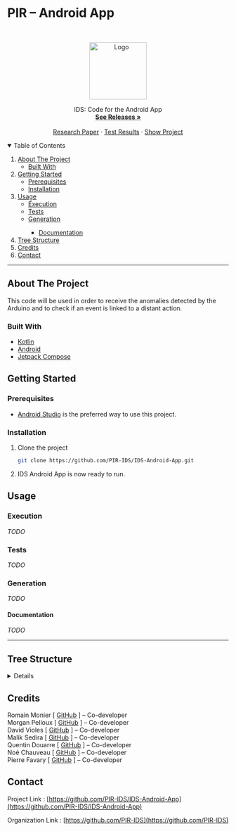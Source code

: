 # PIR – Android App

<!-- PROJECT LOGO -->
<br />
<p align="center">
  <a href="https://github.com/PIR-IDS/IDS-Android-App">
    <img src="https://avatars.githubusercontent.com/u/99486891" alt="Logo" width="130">
  </a>

  <p align="center">
    IDS: Code for the Android App
    <br />
    <a href="https://github.com/PIR-IDS/IDS-Android-App/releases"><strong>See Releases »</strong></a>
    <br />
    <br />
    <a href="#">Research Paper</a>
    ·
    <a href="https://github.com/PIR-IDS/IDS-Android-App/actions/workflows/test.yml">Test Results</a>
    ·
    <a href="https://github.com/PIR-IDS/IDS-Android-App/projects">Show Project</a>
  </p>

<!-- TABLE OF CONTENTS -->
<details open="open">
  <summary>Table of Contents</summary>
  <ol>
    <li>
      <a href="#about-the-project">About The Project</a>
      <ul>
        <li><a href="#built-with">Built With</a></li>
      </ul>
    </li>
    <li>
      <a href="#getting-started">Getting Started</a>
      <ul>
        <li><a href="#prerequisites">Prerequisites</a></li>
        <li><a href="#installation">Installation</a></li>
      </ul>
    </li>
    <li>
      <a href="#usage">Usage</a>
      <ul>
        <li><a href="#execution">Execution</a></li>
        <li><a href="#tests">Tests</a></li>
        <li><a href="#generation">Generation</a></li>
        <ul>
           <li><a href="#documentation">Documentation</a></li>
        </ul>
      </ul>
    <li><a href="#tree-structure">Tree Structure</a></li>
    <li><a href="#credits">Credits</a></li>
    <li><a href="#contact">Contact</a></li>

  </ol>
</details>

***

<!-- ABOUT THE PROJECT -->
## About The Project

This code will be used in order to receive the anomalies detected by the Arduino and to check if an event is linked to a distant action.

### Built With
* [Kotlin](https://kotlinlang.org/)
* [Android](https://developer.android.com/)
* [Jetpack Compose](https://developer.android.com/jetpack/compose/)

<!-- GETTING STARTED -->
## Getting Started

### Prerequisites

* [Android Studio](https://developer.android.com/studio) is the preferred way to use this project.

### Installation

1. Clone the project
   ```sh
   git clone https://github.com/PIR-IDS/IDS-Android-App.git
   ```
2. IDS Android App is now ready to run.

<!-- USAGE EXAMPLES -->
## Usage

### Execution

_TODO_

### Tests

_TODO_

### Generation

_TODO_

#### Documentation

_TODO_
  
***

<!-- TREE STRUCTURE -->
## Tree Structure
<details>

_TODO_

</details>

<!-- CREDITS -->
## Credits

Romain Monier [ [GitHub](https://github.com/rmonier) ] – Co-developer
<br>
Morgan Pelloux [ [GitHub](https://github.com/MonsieurSinge) ] – Co-developer
<br>
David Violes [ [GitHub](https://github.com/ViolesD) ] – Co-developer
<br>
Malik Sedira [ [GitHub](https://github.com/sediramalik) ] – Co-developer
<br>
Quentin Douarre [ [GitHub](https://github.com/Quintus618) ] – Co-developer
<br>
Noé Chauveau [ [GitHub](https://github.com/Noecv) ] – Co-developer
<br>
Pierre Favary [ [GitHub](https://github.com/pdf-0) ] – Co-developer

<!-- CONTACT -->
## Contact

Project Link : [https://github.com/PIR-IDS/IDS-Android-App](https://github.com/PIR-IDS/IDS-Android-App)

Organization Link : [https://github.com/PIR-IDS](https://github.com/PIR-IDS)
